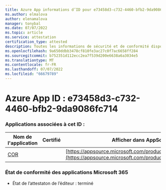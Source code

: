 ```yaml
---
title: Azure App informations d’ID pour e73458d3-c732-4460-bfb2-9da9086fc714
ms.author: elmalova
author: elenamalova
manager: tonybal
ms.date: 07/07/2022
ms.topic: article
ms.service: attestation
certification_type: attested
description: Toutes les informations de sécurité et de conformité disponibles pour e73458d3-c732-4460-bfb2-9da9086fc714.
ms.openlocfilehash: 9a650ddbb3478cf810fe3ac27c0f7ac6658ff284
ms.sourcegitcommit: b752351d112ecc2ea7f539d200e6638a6a3034e5
ms.translationtype: MT
ms.contentlocale: fr-FR
ms.lasthandoff: 07/07/2022
ms.locfileid: "66679789"
---
```

# <a name="azure-app-id-e73458d3-c732-4460-bfb2-9da9086fc714"></a>Azure App ID : e73458d3-c732-4460-bfb2-9da9086fc714


### <a name="apps-associated-with-this-id"></a>Applications associées à cet ID :
| **Nom de l'application** | **Certifié** | **Afficher dans AppSource** |
|--------------|---------------|-----------------------|
| [COR](../forward/WA200004235.md) |  | [https://appsource.microsoft.com/product/office/WA200004235](https://appsource.microsoft.com/product/office/WA200004235) |

### <a name="microsoft-365-app-compliance-status"></a>État de conformité des applications Microsoft 365
- État de l’attestaton de l’éditeur : terminé
